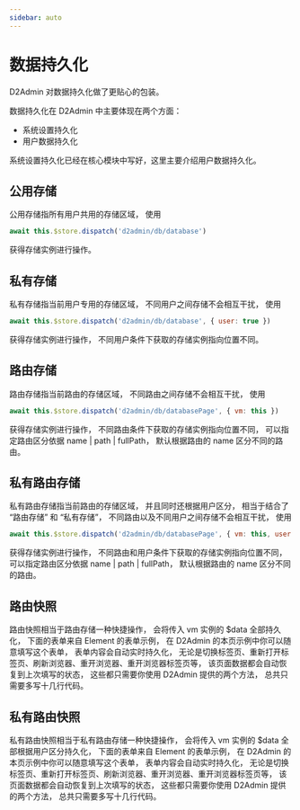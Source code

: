```yaml
---
sidebar: auto
---
```


# 数据持久化

D2Admin 对数据持久化做了更贴心的包装。

数据持久化在 D2Admin 中主要体现在两个方面：

* 系统设置持久化
* 用户数据持久化

系统设置持久化已经在核心模块中写好，这里主要介绍用户数据持久化。

## 公用存储

公用存储指所有用户共用的存储区域， 使用

``` js
await this.$store.dispatch('d2admin/db/database')
```

获得存储实例进行操作。

## 私有存储

私有存储指当前用户专用的存储区域， 不同用户之间存储不会相互干扰， 使用

``` js
await this.$store.dispatch('d2admin/db/database', { user: true })
```

获得存储实例进行操作， 不同用户条件下获取的存储实例指向位置不同。

## 路由存储

路由存储指当前路由的存储区域， 不同路由之间存储不会相互干扰， 使用

``` js
await this.$store.dispatch('d2admin/db/databasePage', { vm: this })
```

获得存储实例进行操作， 不同路由条件下获取的存储实例指向位置不同， 可以指定路由区分依据 name | path | fullPath， 默认根据路由的 name 区分不同的路由。

## 私有路由存储

私有路由存储指当前路由的存储区域， 并且同时还根据用户区分， 相当于结合了 “路由存储” 和 “私有存储”， 不同路由以及不同用户之间存储不会相互干扰， 使用

``` js
await this.$store.dispatch('d2admin/db/databasePage', { vm: this, user: true })
```

获得存储实例进行操作， 不同路由和用户条件下获取的存储实例指向位置不同， 可以指定路由区分依据 name | path | fullPath， 默认根据路由的 name 区分不同的路由。

## 路由快照

路由快照相当于路由存储一种快捷操作， 会将传入 vm 实例的 $data 全部持久化， 下面的表单来自 Element 的表单示例， 在 D2Admin 的本页示例中你可以随意填写这个表单， 表单内容会自动实时持久化， 无论是切换标签页、重新打开标签页、刷新浏览器、重开浏览器、重开浏览器标签页等， 该页面数据都会自动恢复到上次填写的状态， 这些都只需要你使用 D2Admin 提供的两个方法， 总共只需要多写十几行代码。

## 私有路由快照

私有路由快照相当于私有路由存储一种快捷操作， 会将传入 vm 实例的 $data 全部根据用户区分持久化， 下面的表单来自 Element 的表单示例， 在 D2Admin 的本页示例中你可以随意填写这个表单， 表单内容会自动实时持久化， 无论是切换标签页、重新打开标签页、刷新浏览器、重开浏览器、重开浏览器标签页等， 该页面数据都会自动恢复到上次填写的状态， 这些都只需要你使用 D2Admin 提供的两个方法， 总共只需要多写十几行代码。